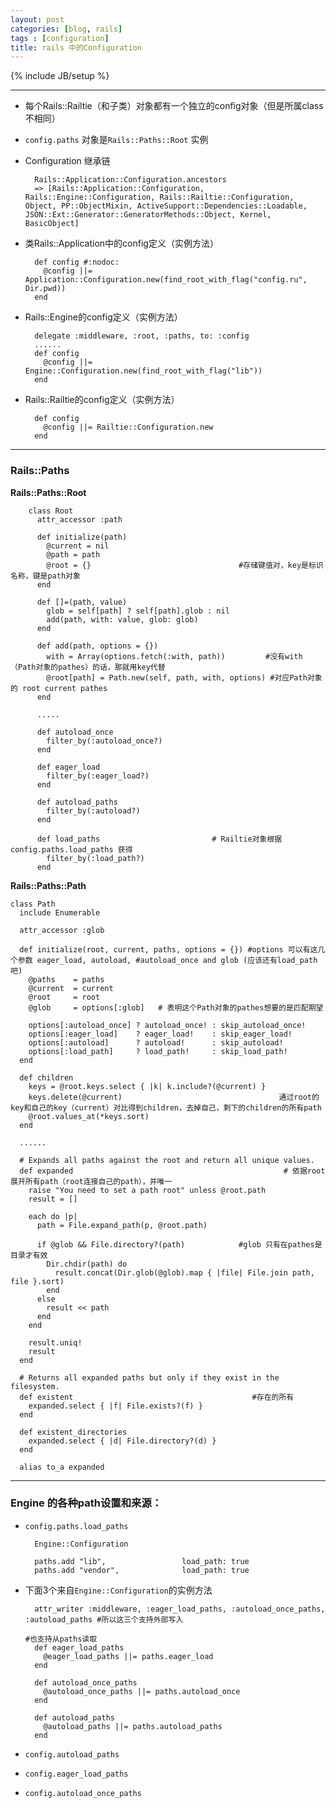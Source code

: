 ```yaml
---
layout: post
categories: [blog, rails]
tags : [configuration]
title: rails 中的Configuration
---
```

{% include JB/setup %}

---

* 每个Rails::Railtie（和子类）对象都有一个独立的config对象（但是所属class不相同）

* `config.paths` 对象是`Rails::Paths::Root` 实例

* Configuration 继承链

        Rails::Application::Configuration.ancestors
        => [Rails::Application::Configuration, Rails::Engine::Configuration, Rails::Railtie::Configuration, Object, PP::ObjectMixin, ActiveSupport::Dependencies::Loadable, JSON::Ext::Generator::GeneratorMethods::Object, Kernel, BasicObject]


* 类Rails::Application中的config定义（实例方法）

        def config #:nodoc:
          @config ||= Application::Configuration.new(find_root_with_flag("config.ru", Dir.pwd))
        end

* Rails::Engine的config定义（实例方法）

        delegate :middleware, :root, :paths, to: :config
        ......
        def config
          @config ||= Engine::Configuration.new(find_root_with_flag("lib"))
        end

* Rails::Railtie的config定义（实例方法）

        def config
          @config ||= Railtie::Configuration.new
        end


---

### Rails::Paths

**Rails::Paths::Root**

        class Root
          attr_accessor :path

          def initialize(path)
            @current = nil
            @path = path
            @root = {}                                 #存储键值对，key是标识名称，键是path对象
          end

          def []=(path, value)
            glob = self[path] ? self[path].glob : nil
            add(path, with: value, glob: glob)
          end

          def add(path, options = {})
            with = Array(options.fetch(:with, path))         #没有with（Path对象的pathes）的话，那就用key代替
            @root[path] = Path.new(self, path, with, options) #对应Path对象的 root current pathes
          end

          .....

          def autoload_once
            filter_by(:autoload_once?)
          end

          def eager_load
            filter_by(:eager_load?)
          end

          def autoload_paths
            filter_by(:autoload?)
          end

          def load_paths                         # Railtie对象根据config.paths.load_paths 获得
            filter_by(:load_path?)
          end


**Rails::Paths::Path**

    class Path
      include Enumerable

      attr_accessor :glob

      def initialize(root, current, paths, options = {}) #options 可以有这几个参数 eager_load, autoload, #autoload_once and glob (应该还有load_path吧)
        @paths    = paths
        @current  = current
        @root     = root
        @glob     = options[:glob]   # 表明这个Path对象的pathes想要的是匹配期望

        options[:autoload_once] ? autoload_once! : skip_autoload_once!
        options[:eager_load]    ? eager_load!    : skip_eager_load!
        options[:autoload]      ? autoload!      : skip_autoload!
        options[:load_path]     ? load_path!     : skip_load_path!
      end

      def children
        keys = @root.keys.select { |k| k.include?(@current) }
        keys.delete(@current)                                   通过root的key和自己的key（current）对比得到children，去掉自己，剩下的children的所有path
        @root.values_at(*keys.sort)
      end

      ......

      # Expands all paths against the root and return all unique values.
      def expanded                                               # 依据root展开所有path（root连接自己的path），并唯一
        raise "You need to set a path root" unless @root.path
        result = []

        each do |p|
          path = File.expand_path(p, @root.path)

          if @glob && File.directory?(path)            #glob 只有在pathes是目录才有效
            Dir.chdir(path) do
              result.concat(Dir.glob(@glob).map { |file| File.join path, file }.sort)
            end
          else
            result << path
          end
        end

        result.uniq!
        result
      end

      # Returns all expanded paths but only if they exist in the filesystem.
      def existent                                        #存在的所有
        expanded.select { |f| File.exists?(f) }
      end

      def existent_directories
        expanded.select { |d| File.directory?(d) }
      end

      alias to_a expanded

---

### Engine 的各种path设置和来源：


* `config.paths.load_paths`

        Engine::Configuration

        paths.add "lib",                 load_path: true
        paths.add "vendor",              load_path: true

* 下面3个来自`Engine::Configuration`的实例方法

        attr_writer :middleware, :eager_load_paths, :autoload_once_paths, :autoload_paths #所以这三个支持外部写入
                                                                                          #也支持从paths读取
        def eager_load_paths
          @eager_load_paths ||= paths.eager_load
        end

        def autoload_once_paths
          @autoload_once_paths ||= paths.autoload_once
        end

        def autoload_paths
          @autoload_paths ||= paths.autoload_paths
        end

* `config.autoload_paths`

* `config.eager_load_paths`

* `config.autoload_once_paths`






